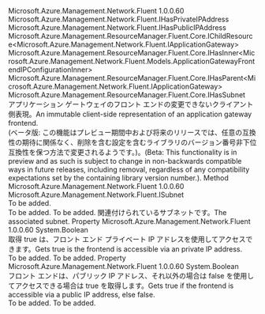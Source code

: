 <Type Name="IApplicationGatewayFrontend" FullName="Microsoft.Azure.Management.Network.Fluent.IApplicationGatewayFrontend">
  <TypeSignature Language="C#" Value="public interface IApplicationGatewayFrontend : Microsoft.Azure.Management.Network.Fluent.IHasPrivateIPAddress, Microsoft.Azure.Management.Network.Fluent.IHasPublicIPAddress, Microsoft.Azure.Management.ResourceManager.Fluent.Core.IChildResource&lt;Microsoft.Azure.Management.Network.Fluent.IApplicationGateway&gt;, Microsoft.Azure.Management.ResourceManager.Fluent.Core.IHasInner&lt;Microsoft.Azure.Management.Network.Fluent.Models.ApplicationGatewayFrontendIPConfigurationInner&gt;, Microsoft.Azure.Management.ResourceManager.Fluent.Core.IHasParent&lt;Microsoft.Azure.Management.Network.Fluent.IApplicationGateway&gt;, Microsoft.Azure.Management.ResourceManager.Fluent.Core.IHasSubnet" />
  <TypeSignature Language="ILAsm" Value=".class public interface auto ansi abstract IApplicationGatewayFrontend implements class Microsoft.Azure.Management.Network.Fluent.IHasPrivateIPAddress, class Microsoft.Azure.Management.Network.Fluent.IHasPublicIPAddress, class Microsoft.Azure.Management.ResourceManager.Fluent.Core.IChildResource`1&lt;class Microsoft.Azure.Management.Network.Fluent.IApplicationGateway&gt;, class Microsoft.Azure.Management.ResourceManager.Fluent.Core.IHasInner`1&lt;class Microsoft.Azure.Management.Network.Fluent.Models.ApplicationGatewayFrontendIPConfigurationInner&gt;, class Microsoft.Azure.Management.ResourceManager.Fluent.Core.IHasName, class Microsoft.Azure.Management.ResourceManager.Fluent.Core.IHasParent`1&lt;class Microsoft.Azure.Management.Network.Fluent.IApplicationGateway&gt;, class Microsoft.Azure.Management.ResourceManager.Fluent.Core.IHasSubnet, class Microsoft.Azure.Management.ResourceManager.Fluent.Core.ResourceActions.IIndexable" />
  <TypeSignature Language="DocId" Value="T:Microsoft.Azure.Management.Network.Fluent.IApplicationGatewayFrontend" />
  <TypeSignature Language="VB.NET" Value="Public Interface IApplicationGatewayFrontend&#xA;Implements IChildResource(Of IApplicationGateway), IHasInner(Of ApplicationGatewayFrontendIPConfigurationInner), IHasParent(Of IApplicationGateway), IHasPrivateIPAddress, IHasPublicIPAddress, IHasSubnet" />
  <TypeSignature Language="F#" Value="type IApplicationGatewayFrontend = interface&#xA;    interface IHasInner&lt;ApplicationGatewayFrontendIPConfigurationInner&gt;&#xA;    interface IChildResource&lt;IApplicationGateway&gt;&#xA;    interface IHasName&#xA;    interface IIndexable&#xA;    interface IHasParent&lt;IApplicationGateway&gt;&#xA;    interface IHasPrivateIPAddress&#xA;    interface IHasSubnet&#xA;    interface IHasPublicIPAddress" />
  <AssemblyInfo>
    <AssemblyName>Microsoft.Azure.Management.Network.Fluent</AssemblyName>
    <AssemblyVersion>1.0.0.60</AssemblyVersion>
  </AssemblyInfo>
  <Interfaces>
    <Interface>
      <InterfaceName>Microsoft.Azure.Management.Network.Fluent.IHasPrivateIPAddress</InterfaceName>
    </Interface>
    <Interface>
      <InterfaceName>Microsoft.Azure.Management.Network.Fluent.IHasPublicIPAddress</InterfaceName>
    </Interface>
    <Interface>
      <InterfaceName>Microsoft.Azure.Management.ResourceManager.Fluent.Core.IChildResource&lt;Microsoft.Azure.Management.Network.Fluent.IApplicationGateway&gt;</InterfaceName>
    </Interface>
    <Interface>
      <InterfaceName>Microsoft.Azure.Management.ResourceManager.Fluent.Core.IHasInner&lt;Microsoft.Azure.Management.Network.Fluent.Models.ApplicationGatewayFrontendIPConfigurationInner&gt;</InterfaceName>
    </Interface>
    <Interface>
      <InterfaceName>Microsoft.Azure.Management.ResourceManager.Fluent.Core.IHasParent&lt;Microsoft.Azure.Management.Network.Fluent.IApplicationGateway&gt;</InterfaceName>
    </Interface>
    <Interface>
      <InterfaceName>Microsoft.Azure.Management.ResourceManager.Fluent.Core.IHasSubnet</InterfaceName>
    </Interface>
  </Interfaces>
  <Docs>
    <summary>
            <span data-ttu-id="bfe19-101">アプリケーション ゲートウェイのフロント エンドの変更できないクライアント側表現。</span><span class="sxs-lookup"><span data-stu-id="bfe19-101">An immutable client-side representation of an application gateway frontend.</span></span>
            </summary>
    <remarks>
            <span data-ttu-id="bfe19-102">(ベータ版: この機能はプレビュー期間中および将来のリリースでは、任意の互換性の期待に関係なく、削除を含む設定を含むライブラリのバージョン番号非下位互換性を保つ方法で変更されるようです。)。</span><span class="sxs-lookup"><span data-stu-id="bfe19-102">(Beta: This functionality is in preview and as such is subject to change in non-backwards compatible ways in future releases, including removal, regardless of any compatibility expectations set by the containing library version number.).</span></span>
            </remarks>
  </Docs>
  <Members>
    <Member MemberName="GetSubnet">
      <MemberSignature Language="C#" Value="public Microsoft.Azure.Management.Network.Fluent.ISubnet GetSubnet ();" />
      <MemberSignature Language="ILAsm" Value=".method public hidebysig newslot virtual instance class Microsoft.Azure.Management.Network.Fluent.ISubnet GetSubnet() cil managed" />
      <MemberSignature Language="DocId" Value="M:Microsoft.Azure.Management.Network.Fluent.IApplicationGatewayFrontend.GetSubnet" />
      <MemberSignature Language="VB.NET" Value="Public Function GetSubnet () As ISubnet" />
      <MemberSignature Language="F#" Value="abstract member GetSubnet : unit -&gt; Microsoft.Azure.Management.Network.Fluent.ISubnet" Usage="iApplicationGatewayFrontend.GetSubnet " />
      <MemberType>Method</MemberType>
      <AssemblyInfo>
        <AssemblyName>Microsoft.Azure.Management.Network.Fluent</AssemblyName>
        <AssemblyVersion>1.0.0.60</AssemblyVersion>
      </AssemblyInfo>
      <ReturnValue>
        <ReturnType>Microsoft.Azure.Management.Network.Fluent.ISubnet</ReturnType>
      </ReturnValue>
      <Parameters />
      <Docs>
        <summary>To be added.</summary>
        <returns>To be added.</returns>
        <remarks>To be added.</remarks>
        <return><span data-ttu-id="bfe19-103">関連付けられているサブネットです。</span><span class="sxs-lookup"><span data-stu-id="bfe19-103">The associated subnet.</span></span></return>
      </Docs>
    </Member>
    <Member MemberName="IsPrivate">
      <MemberSignature Language="C#" Value="public bool IsPrivate { get; }" />
      <MemberSignature Language="ILAsm" Value=".property instance bool IsPrivate" />
      <MemberSignature Language="DocId" Value="P:Microsoft.Azure.Management.Network.Fluent.IApplicationGatewayFrontend.IsPrivate" />
      <MemberSignature Language="VB.NET" Value="Public ReadOnly Property IsPrivate As Boolean" />
      <MemberSignature Language="F#" Value="member this.IsPrivate : bool" Usage="Microsoft.Azure.Management.Network.Fluent.IApplicationGatewayFrontend.IsPrivate" />
      <MemberType>Property</MemberType>
      <AssemblyInfo>
        <AssemblyName>Microsoft.Azure.Management.Network.Fluent</AssemblyName>
        <AssemblyVersion>1.0.0.60</AssemblyVersion>
      </AssemblyInfo>
      <ReturnValue>
        <ReturnType>System.Boolean</ReturnType>
      </ReturnValue>
      <Docs>
        <summary>
            <span data-ttu-id="bfe19-104">取得 true は、フロント エンド プライベート IP アドレスを使用してアクセスできます。</span><span class="sxs-lookup"><span data-stu-id="bfe19-104">Gets true is the frontend is accessible via an private IP address.</span></span>
            </summary>
        <value>To be added.</value>
        <remarks>To be added.</remarks>
      </Docs>
    </Member>
    <Member MemberName="IsPublic">
      <MemberSignature Language="C#" Value="public bool IsPublic { get; }" />
      <MemberSignature Language="ILAsm" Value=".property instance bool IsPublic" />
      <MemberSignature Language="DocId" Value="P:Microsoft.Azure.Management.Network.Fluent.IApplicationGatewayFrontend.IsPublic" />
      <MemberSignature Language="VB.NET" Value="Public ReadOnly Property IsPublic As Boolean" />
      <MemberSignature Language="F#" Value="member this.IsPublic : bool" Usage="Microsoft.Azure.Management.Network.Fluent.IApplicationGatewayFrontend.IsPublic" />
      <MemberType>Property</MemberType>
      <AssemblyInfo>
        <AssemblyName>Microsoft.Azure.Management.Network.Fluent</AssemblyName>
        <AssemblyVersion>1.0.0.60</AssemblyVersion>
      </AssemblyInfo>
      <ReturnValue>
        <ReturnType>System.Boolean</ReturnType>
      </ReturnValue>
      <Docs>
        <summary>
            <span data-ttu-id="bfe19-105">フロント エンドは、パブリック IP アドレス、それ以外の場合は false を使用してアクセスできる場合は true を取得します。</span><span class="sxs-lookup"><span data-stu-id="bfe19-105">Gets true if the frontend is accessible via a public IP address, else false.</span></span>
            </summary>
        <value>To be added.</value>
        <remarks>To be added.</remarks>
      </Docs>
    </Member>
  </Members>
</Type>